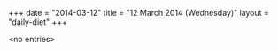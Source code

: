 +++
date = "2014-03-12"
title = "12 March 2014 (Wednesday)"
layout = "daily-diet"
+++


\<no entries\>
